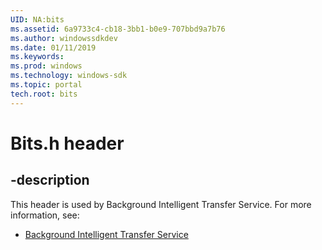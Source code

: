```yaml
---
UID: NA:bits
ms.assetid: 6a9733c4-cb18-3bb1-b0e9-707bbd9a7b76
ms.author: windowssdkdev
ms.date: 01/11/2019
ms.keywords: 
ms.prod: windows
ms.technology: windows-sdk
ms.topic: portal
tech.root: bits
---
```


# Bits.h header


## -description


This header is used by Background Intelligent Transfer Service. For more information, see:

- [Background Intelligent Transfer Service](../_bits/index.md)

